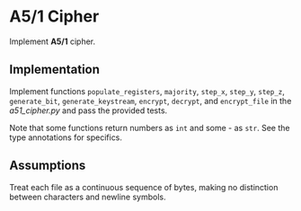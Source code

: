 # A5/1 Cipher

Implement **A5/1** cipher.

## Implementation

Implement functions `populate_registers`, `majority`, `step_x`, `step_y`, `step_z`, `generate_bit`, `generate_keystream`, `encrypt`, `decrypt`, and `encrypt_file` in the *a51_cipher.py* and pass the provided tests.

Note that some functions return numbers as `int` and some - as `str`. See the type annotations for specifics.

## Assumptions

Treat each file as a continuous sequence of bytes, making no distinction between characters and newline symbols.
